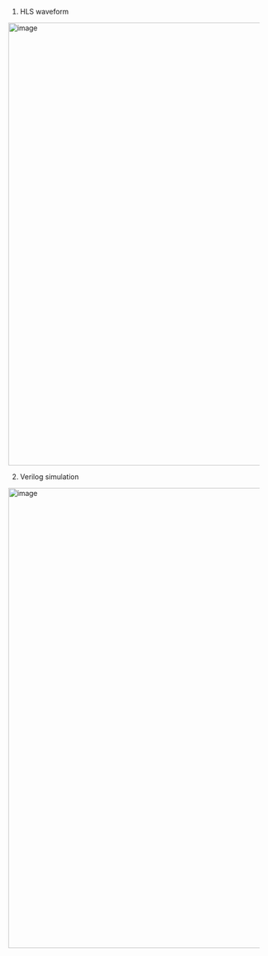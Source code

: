 1. HLS waveform  
<img width="887" alt="image" src="https://github.com/user-attachments/assets/26337377-f96e-42c2-b947-17d38bcef5dc" />

2. Verilog simulation  
<img width="922" alt="image" src="https://github.com/user-attachments/assets/d074fb00-d890-468d-a572-1efd409306c3" />


